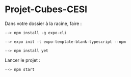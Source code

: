 # Projet-Cubes-CESI

Dans votre dossier à la racine, faire :
	
	--> npm install -g expo-cli

    --> expo init -t expo-template-blank-typescript --npm

    --> npm install yet

Lancer le projet :

    --> npm start

